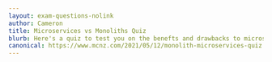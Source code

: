 ```yaml
---
layout: exam-questions-nolink
author: Cameron
title: Microservices vs Monoliths Quiz
blurb: Here's a quiz to test you on the benefts and drawbacks to microservices.
canonical: https://www.mcnz.com/2021/05/12/monolith-microservices-quiz.html
---
```


<script>
var exam = null;
var questionNumber = 0;

window.addEventListener('load', function () {

 var questionBank = localStorage.getItem("questions");
 //console.log("The size is: " + questionBank.length);
 questionBank = JSON.parse(questionBank);
 questionBank = questionBank.slice(86,99);
 
 try {
  exam = new Exam(questionBank);
  //console.log("Exam created without parsing the exam!");
 }
 catch(err) {
   console.log("Error creating exam! " + err.message);
 }

 displayQuestion(questionNumber);
 initializeQuestionJumper();
 
});
</script>
